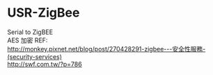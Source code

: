 # USR-ZigBee
Serial to  ZigBEE<br>
AES 加密 REF:<br>
http://monkey.pixnet.net/blog/post/270428291-zigbee---安全性服務-(security-services) <br>
http://swf.com.tw/?p=786
